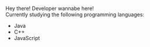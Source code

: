Hey there! Developer wannabe here!<br />
Currently studying the following programming languages:
- Java
- C++
- JavaScript
